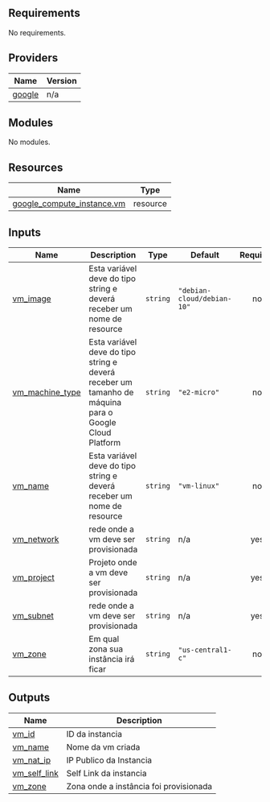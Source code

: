## Requirements

No requirements.

## Providers

| Name | Version |
|------|---------|
| <a name="provider_google"></a> [google](#provider\_google) | n/a |

## Modules

No modules.

## Resources

| Name | Type |
|------|------|
| [google_compute_instance.vm](https://registry.terraform.io/providers/hashicorp/google/latest/docs/resources/compute_instance) | resource |

## Inputs

| Name | Description | Type | Default | Required |
|------|-------------|------|---------|:--------:|
| <a name="input_vm_image"></a> [vm\_image](#input\_vm\_image) | Esta variável deve do tipo string e deverá receber um nome de resource | `string` | `"debian-cloud/debian-10"` | no |
| <a name="input_vm_machine_type"></a> [vm\_machine\_type](#input\_vm\_machine\_type) | Esta variável deve do tipo string e deverá receber um tamanho de máquina para o Google Cloud Platform | `string` | `"e2-micro"` | no |
| <a name="input_vm_name"></a> [vm\_name](#input\_vm\_name) | Esta variável deve do tipo string e deverá receber um nome de resource | `string` | `"vm-linux"` | no |
| <a name="input_vm_network"></a> [vm\_network](#input\_vm\_network) | rede onde a vm deve ser provisionada | `string` | n/a | yes |
| <a name="input_vm_project"></a> [vm\_project](#input\_vm\_project) | Projeto onde a vm deve ser provisionada | `string` | n/a | yes |
| <a name="input_vm_subnet"></a> [vm\_subnet](#input\_vm\_subnet) | rede onde a vm deve ser provisionada | `string` | n/a | yes |
| <a name="input_vm_zone"></a> [vm\_zone](#input\_vm\_zone) | Em qual zona sua instância irá ficar | `string` | `"us-central1-c"` | no |

## Outputs

| Name | Description |
|------|-------------|
| <a name="output_vm_id"></a> [vm\_id](#output\_vm\_id) | ID da instancia |
| <a name="output_vm_name"></a> [vm\_name](#output\_vm\_name) | Nome da vm criada |
| <a name="output_vm_nat_ip"></a> [vm\_nat\_ip](#output\_vm\_nat\_ip) | IP Publico da Instancia |
| <a name="output_vm_self_link"></a> [vm\_self\_link](#output\_vm\_self\_link) | Self Link da instancia |
| <a name="output_vm_zone"></a> [vm\_zone](#output\_vm\_zone) | Zona onde a instância foi provisionada |
